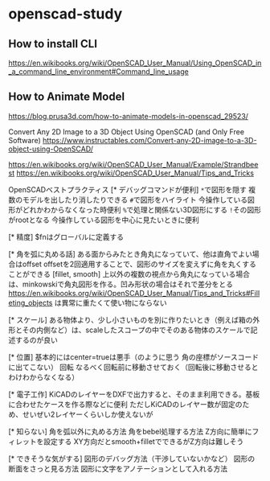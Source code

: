 # openscad-study

## How to install CLI
https://en.wikibooks.org/wiki/OpenSCAD_User_Manual/Using_OpenSCAD_in_a_command_line_environment#Command_line_usage


## How to Animate Model
https://blog.prusa3d.com/how-to-animate-models-in-openscad_29523/


Convert Any 2D Image to a 3D Object Using OpenSCAD (and Only Free Software)
https://www.instructables.com/Convert-any-2D-image-to-a-3D-object-using-OpenSCAD/


https://en.wikibooks.org/wiki/OpenSCAD_User_Manual/Example/Strandbeest
https://en.wikibooks.org/wiki/OpenSCAD_User_Manual/Tips_and_Tricks


OpenSCADベストプラクティス
[* デバッグコマンドが便利]
	`*`で図形を隠す
		複数のモデルを出したり消したりできる
	`#`で図形をハイライト
		今操作している図形がどれかわからなくなった時便利
	`%`で処理と関係ない3D図形にする
	`!`その図形がrootとなる
		今操作している図形を中心に見たいときに便利

[* 精度]
	$fnはグローバルに定義する

[* 角を弧に丸める話]
	ある面からみたとき角丸になっていて、他は直角でよい場合はoffset
		offsetを2回適用することで、図形のサイズを変えずに角を丸くすることができる [fillet, smooth]
	上以外の複数の視点から角丸になっている場合は、minkowskiで角丸図形を作る。凹み形状の場合はそれで差分をとる
	https://en.wikibooks.org/wiki/OpenSCAD_User_Manual/Tips_and_Tricks#Filleting_objects は異常に重たくて使い物にならない

[* スケール]
	ある物体より、少し小さいものを別に作りたいとき（例えば箱の外形とその内側など）は、scaleしたスコープの中でそのある物体のスケールで記述するのが良い

[* 位置]
	基本的にはcenter=trueは悪手（のように思う 角の座標がソースコードに出てこない）
回転
	なるべく回転前に移動させておく（回転後に移動させるとわけわからなくなる）

[* 電子工作]
	KiCADのレイヤーをDXFで出力すると、そのまま利用できる。基板に合わせたケースを作る際などに便利
		ただしKiCADのレイヤー数が固定のため、せいぜい2レイヤーくらいしか使えないが

[* 知らない]
	角を弧以外に丸める方法
	角をbebel処理する方法
	Z方向に簡単にフィレットを設定する
		XY方向だとsmooth+filletでできるがZ方向は難しそう

[* できそうな気がする]
	図形のデバッグ方法（干渉していないかなど）
	図形の断面をさっと見る方法
	図形に文字をアノテーションとして入れる方法